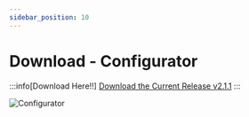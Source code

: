 ```yaml
---
sidebar_position: 10
---
```


# Download - Configurator

:::info[Download Here!!]
[Download the Current Release v2.1.1](https://github.com/rotorflight/rotorflight-configurator/releases/tag/release%2F2.1.1)
:::

![Configurator](./img/configurator.png)
